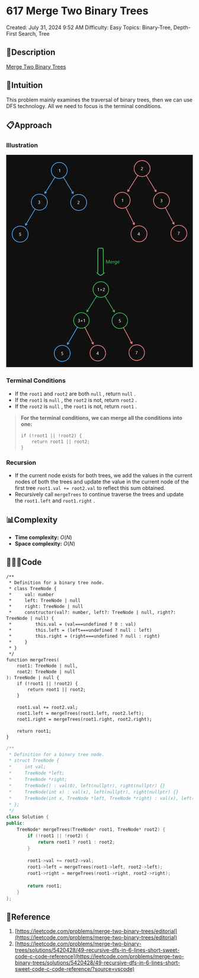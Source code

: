 # 617 Merge Two Binary Trees

Created: July 31, 2024 9:52 AM
Difficulty: Easy
Topics: Binary-Tree, Depth-First Search, Tree

## 📖Description

[Merge Two Binary Trees](https://leetcode.com/problems/merge-two-binary-trees/description)

## 🤔Intuition

This problem mainly examines the traversal of binary trees, then we can use DFS technology. All we need to focus is the terminal conditions.

## 📋Approach

### **Illustration**

![MergeTwoBinaryTrees](./MergeTwoBinaryTrees.png)

### Terminal Conditions

- If the `root1` and `root2` are both `null` , return `null` .
- If the `root1` is `null` , the `root2` is not, return `root2` .
- If the `root2` is `null` , the `root1` is not, return `root1` .

> **For the terminal conditions, we can merge all the conditions into one:**
> 
> 
> ```tsx
> if (!root1 || !root2) {
>     return root1 || root2;
> }
> ```
> 

### Recursion

- If the current node exists for both trees, we add the values in the current nodes of both the trees and update the value in the current node of the first tree `root1.val += root2.val` to reflect this sum obtained.
- Recursively call `mergeTrees` to continue traverse the trees and update the `root1.left` and `root1.right` .

## 📊Complexity

- **Time complexity:** $O(N)$
- **Space complexity:** $O(N)$

## 🧑🏻‍💻Code

```tsx
/**
 * Definition for a binary tree node.
 * class TreeNode {
 *     val: number
 *     left: TreeNode | null
 *     right: TreeNode | null
 *     constructor(val?: number, left?: TreeNode | null, right?: TreeNode | null) {
 *         this.val = (val===undefined ? 0 : val)
 *         this.left = (left===undefined ? null : left)
 *         this.right = (right===undefined ? null : right)
 *     }
 * }
 */
function mergeTrees(
    root1: TreeNode | null,
    root2: TreeNode | null
): TreeNode | null {
    if (!root1 || !root2) {
        return root1 || root2;
    }

    root1.val += root2.val;
    root1.left = mergeTrees(root1.left, root2.left);
    root1.right = mergeTrees(root1.right, root2.right);

    return root1;
}
```

```cpp
/**
 * Definition for a binary tree node.
 * struct TreeNode {
 *     int val;
 *     TreeNode *left;
 *     TreeNode *right;
 *     TreeNode() : val(0), left(nullptr), right(nullptr) {}
 *     TreeNode(int x) : val(x), left(nullptr), right(nullptr) {}
 *     TreeNode(int x, TreeNode *left, TreeNode *right) : val(x), left(left), right(right) {}
 * };
 */
class Solution {
public:
    TreeNode* mergeTrees(TreeNode* root1, TreeNode* root2) {
        if (!root1 || !root2) {
            return root1 ? root1 : root2;
        }

        root1->val += root2->val;
        root1->left = mergeTrees(root1->left, root2->left);
        root1->right = mergeTrees(root1->right, root2->right);

        return root1;
    }
};
```

## 🔖Reference

1. [https://leetcode.com/problems/merge-two-binary-trees/editorial](https://leetcode.com/problems/merge-two-binary-trees/editorial)
2. [https://leetcode.com/problems/merge-two-binary-trees/solutions/5420428/49-recursive-dfs-in-6-lines-short-sweet-code-c-code-reference](https://leetcode.com/problems/merge-two-binary-trees/solutions/5420428/49-recursive-dfs-in-6-lines-short-sweet-code-c-code-reference/?source=vscode)